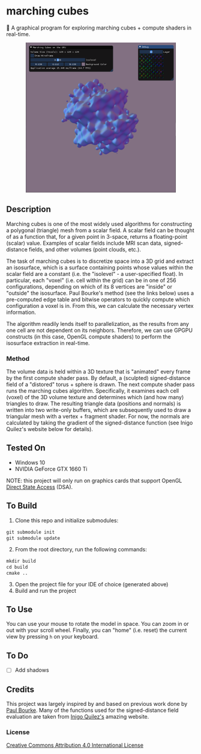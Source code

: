 # marching cubes
🧊 A graphical program for exploring marching cubes + compute shaders in real-time.

<p align="center">
  <img src="https://github.com/mwalczyk/marching-cubes/blob/master/screenshots/marching_cubes.png" alt="screenshot" width="400" height="auto"/>
</p>

## Description

Marching cubes is one of the most widely used algorithms for constructing a polygonal (triangle) mesh from a scalar field. A scalar field can be thought of as a function that, for a given point in 3-space, returns a floating-point (scalar) value. Examples of scalar fields include MRI scan data, signed-distance fields, and other volumes (point clouds, etc.).

The task of marching cubes is to discretize space into a 3D grid and extract an isosurface, which is a surface containing points whose values within the scalar field are a constant (i.e. the "isolevel" - a user-specified float). In particular, each "voxel" (i.e. cell within the grid) can be in one of 256 configurations, depending on which of its 8 vertices are "inside" or "outside" the isosurface. Paul Bourke's method (see the links below) uses a pre-computed edge table and bitwise operators to quickly compute which configuration a voxel is in. From this, we can calculate the necessary vertex information.

The algorithm readily lends itself to parallelization, as the results from any one cell are not dependent on its neighbors. Therefore, we can use GPGPU constructs (in this case, OpenGL compute shaders) to perform the isosurface extraction in real-time.

### Method

The volume data is held within a 3D texture that is "animated" every frame by the first compute shader pass. By default, a (sculpted) signed-distance field of a "distored" torus + sphere is drawn. The next compute shader pass runs the marching cubes algorithm. Specifically, it examines each cell (voxel) of the 3D volume texture and determines which (and how many) triangles to draw. The resulting triangle data (positions and normals) is written into two write-only buffers, which are subsequently used to draw a triangular mesh with a vertex + fragment shader. For now, the normals are calculated by taking the gradient of the signed-distance function (see Inigo Quilez's website below for details).

## Tested On
- Windows 10
- NVIDIA GeForce GTX 1660 Ti

NOTE: this project will only run on graphics cards that support OpenGL [Direct State Access](https://www.khronos.org/opengl/wiki/Direct_State_Access) (DSA).

## To Build
1. Clone this repo and initialize submodules: 
```shell
git submodule init
git submodule update
```
2. From the root directory, run the following commands:
```shell
mkdir build
cd build
cmake ..
```
3. Open the project file for your IDE of choice (generated above)
4. Build and run the project

## To Use

You can use your mouse to rotate the model in space. You can zoom in or out with your scroll wheel. Finally, you can "home" (i.e. reset) the current view by pressing `h` on your keyboard.

## To Do
- [ ] Add shadows

## Credits
This project was largely inspired by and based on previous work done by [Paul Bourke](http://paulbourke.net/geometry/polygonise/). Many of the functions used for the signed-distance field evaluation are taken from [Inigo Quilez's](https://iquilezles.org/www/articles/distfunctions/distfunctions.htm) amazing website.

### License
[Creative Commons Attribution 4.0 International License](https://creativecommons.org/licenses/by/4.0/)
